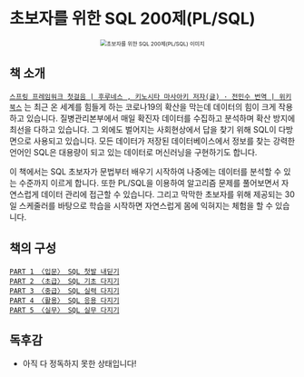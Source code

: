 # 초보자를 위한 SQL 200제(PL/SQL)


<div align="center">

<img src="https://contents.kyobobook.co.kr/sih/fit-in/458x0/pdt/9788956748504.jpg" alt="초보자를 위한 SQL 200제(PL/SQL) 이미지" style="zoom:67%;" />

</div>

## 책 소개

[`스프링 프레임워크 첫걸음 | 후루네스 , 키노시타 마사아키 저자(글) · 전민수 번역 | 위키북스`](https://product.kyobobook.co.kr/detail/S000061776792) 는 최근 온 세계를 힘들게 하는 코로나19의 확산을 막는데 데이터의 힘이 크게 작용하고 있습니다. 질병관리본부에서 매일 확진자 데이터를 수집하고 분석하며 확산 방지에 최선을 다하고 있습니다. 그 외에도 벌어지는 사회현상에서 답을 찾기 위해 SQL이 다방면으로 사용되고 있습니다. 모든 데이터가 저장된 데이터베이스에서 정보를 찾는 강력한 언어인 SQL은 대용량이 되고 있는 데이터로 머신러닝을 구현하기도 합니다.

이 책에서는 SQL 초보자가 문법부터 배우기 시작하여 나중에는 데이터를 분석할 수 있는 수준까지 이르게 합니다. 또한 PL/SQL을 이용하여 알고리즘 문제를 풀어보면서 자연스럽게 데이터 관리에 접근할 수 있습니다. 그리고 막막한 초보자를 위해 제공되는 30일 스케줄러를 바탕으로 학습을 시작하면 자연스럽게 몸에 익혀지는 체험을 할 수 있습니다.



## 책의 구성
[`PART 1 〈입문〉 SQL 첫발 내딛기`](https://github.com/Limdae94/TILarchive/tree/main/books/SQL200ForBeginners/part01) </br>
[`PART 2 〈초급〉 SQL 기초 다지기`]() </br>
[`PART 3 〈중급〉 SQL 실력 다지기`]() </br>
[`PART 4 〈활용〉 SQL 응용 다지기`]() </br>
[`PART 5 〈실무〉 SQL 실무 다지기`]() </br>


## 독후감

* 아직 다 정독하지 못한 상태입니다!













